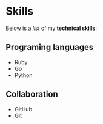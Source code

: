 # Skills

Below is a _list_ of my **technical skills**:  

## Programing languages
- Ruby
- Go 
- Python

## Collaboration
- GitHub
- Git
